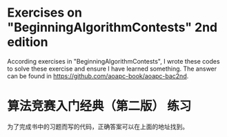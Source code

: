 # Exercises on "BeginningAlgorithmContests" 2nd edition
According exercises in "BeginningAlgorithmContests", I wrote these codes to solve these exercise and ensure I have learned something.
The answer can be found in https://github.com/aoapc-book/aoapc-bac2nd.
# 算法竞赛入门经典（第二版） 练习
为了完成书中的习题而写的代码，正确答案可以在上面的地址找到。
